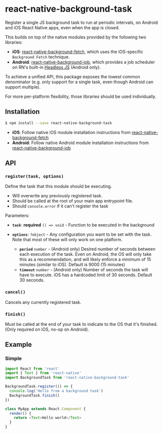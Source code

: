 # react-native-background-task

Register a single JS background task to run at periodic intervals, on Android and iOS React Native apps, even when the app is closed.

This builds on top of the native modules provided by the following two libraries:

- **iOS**: [react-native-background-fetch](https://github.com/transistorsoft/react-native-background-fetch), which uses the iOS-specific `Background Fetch` technique.
- **Android**: [react-native-background-job](https://github.com/vikeri/react-native-background-job), which provides a job scheduler on RN's built-in [Headless JS](https://facebook.github.io/react-native/docs/headless-js-android.html) (Android only).

To achieve a unified API, this package exposes the lowest common denominator (e.g. only support for a single task, even though Android can support multiple).

For more per-platform flexibility, those libraries should be used individually.

## Installation

```bash
$ npm install --save react-native-background-task
```

* **iOS**: Follow native iOS module installation instructions from
  [react-native-background-fetch](https://github.com/transistorsoft/react-native-background-fetch)
* **Android**: Follow native Android module installation instructions from
  [react-native-background-job](https://github.com/vikeri/react-native-background-job)

## API

### `register(task, options)`

Define the task that this module should be executing.

- Will overwrite any previously registered task.
- Should be called at the root of your main app entrypoint file.
- Should `console.error` if it can't register the task

Parameters:

* **`task`**: **required** `() => void` - Function to be executed in the background
* **`options`**: `?object` - Any configuration you want to be set with
  the task.  Note that most of these will only work on one platform.
  
  * **`period`** `number` - (Android only) Desired number of seconds between each
    execution of the task.  Even on Android, the OS will only take this as a
    recommendation, and will likely enforce a minimum of 15 minutes (similar to
    iOS).  Default is 9000 (15 minutes)
  * **`timeout`** `number` - (Android only) Number of seconds the task will have
    to execute.  iOS has a hardcoded limit of 30 seconds.  Default 30 seconds.

### `cancel()`

Cancels any currently registered task.

### `finish()`

Must be called at the end of your task to indicate to the OS that it's
finished.  (Only required on iOS, no-op on Android).

## Example

### Simple

```js
import React from 'react'
import { Text } from 'react-native'
import BackgroundTask from 'react-native-background-task'

BackgroundTask.register(() => {
  console.log('Hello from a background task')
  BackgroundTask.finish()
})

class MyApp extends React.Component {
  render() {
    return <Text>Hello world</Text>
  }
}
```